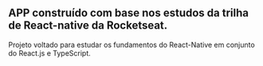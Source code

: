 ## APP construído com base nos estudos da trilha de React-native da Rocketseat.
Projeto voltado para estudar os fundamentos do React-Native em conjunto do React.js e TypeScript.

